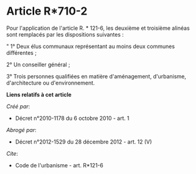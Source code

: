 # Article R*710-2

Pour l'application de l'article R. * 121-6, les deuxième et troisième alinéas sont remplacés par les dispositions
suivantes : 

" 1° Deux élus communaux représentant au moins deux communes différentes ; 

2° Un conseiller général ; 

3° Trois personnes qualifiées en matière d'aménagement, d'urbanisme, d'architecture ou d'environnement.

**Liens relatifs à cet article**

_Créé par_:

  - Décret n°2010-1178 du 6 octobre 2010 - art. 1

_Abrogé par_:

  - Décret n°2012-1529 du 28 décembre 2012 - art. 12 (V)

_Cite_:

  - Code de l'urbanisme - art. R*121-6
